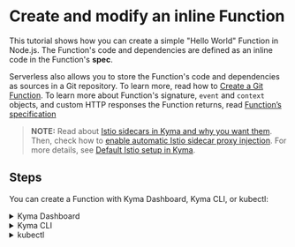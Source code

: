 # Create and modify an inline Function

This tutorial shows how you can create a simple "Hello World" Function in Node.js. The Function's code and dependencies are defined as an inline code in the Function's **spec**.

Serverless also allows you to store the Function's code and dependencies as sources in a Git repository. To learn more, read how to [Create a Git Function](/docs/user/03-11-create-git-function.md).
To learn more about Function's signature, `event` and `context` objects, and custom HTTP responses the Function returns, read [Function’s specification](/docs/user/07-70-function-specification.md)

>**NOTE:** Read about [Istio sidecars in Kyma and why you want them](https://kyma-project.io/docs/kyma/latest/01-overview/service-mesh/smsh-03-istio-sidecars-in-kyma/). Then, check how to [enable automatic Istio sidecar proxy injection](https://kyma-project.io/docs/kyma/latest/04-operation-guides/operations/smsh-01-istio-enable-sidecar-injection/). For more details, see [Default Istio setup in Kyma](https://kyma-project.io/docs/kyma/latest/01-overview/service-mesh/smsh-02-default-istio-setup-in-kyma/).

## Steps

You can create a Function with Kyma Dashboard, Kyma CLI, or kubectl:

<div tabs name="steps" group="create-function">
  <details>
    <summary label="busola-ui">
    Kyma Dashboard
    </summary>

>**NOTE:** Kyma Dashboard uses Busola, which is not installed by default. Follow the [installation instructions](https://github.com/kyma-project/busola#installation).

1.  Create a Namespace or select one from the drop-down list in the top navigation panel.

2.  Go to **Workloads** > **Functions** and select **Create Function**.

3.  In the dialog box, provide the Function's name or click on **Generate**. 
>**NOTE:** The **Node.js Function** preset is selected by default. It means that the selected runtime is `Node.js`, and the **Source** code is autogenerated. You can choose the Python runtime by clicking on the **Choose preset** button.

   ```js
   module.exports = {
     main: async function (event, context) {
       const message =
         `Hello World` +
         ` from the Kyma Function ${context['function-name']}` +
         ` running on ${context.runtime}!`;
       console.log(message);
       return message;
     },
   };
   ```
The dialog box closes. Wait for the **Status** field to change into `RUNNING`, confirming that the Function was created successfully.

1. If you decide to modify it, click **Edit** and confirm changes afterward by selecting the **Update** button. You will see the message at the bottom of the screen confirming the Function was updated.

  </details>
  <details>
  <summary label="cli">
  Kyma CLI
  </summary>

1.  Export these variables:

    ```bash
    export NAME={FUNCTION_NAME}
    export NAMESPACE={FUNCTION_NAMESPACE}
    ```

2.  Create your local development workspace.

    a. Create a new folder to keep the Function's code and configuration in one place:

    ```bash
    mkdir {FOLDER_NAME}
    cd {FOLDER_NAME}
    ```

    b. Create initial scaffolding for the Function:

    ```bash
    kyma init function --name $NAME --namespace $NAMESPACE
    ```

3.  Code and configure.

    Open the workspace in your favorite IDE. If you have Visual Studio Code installed, run the following command from the terminal in your workspace folder:

    ```bash
    code .
    ```

    It's time to inspect the code and the `config.yaml` file. Feel free to adjust the "Hello World" sample code.

4.  Deploy and verify.

    a. Call the `apply` command from the workspace folder. It will build the container and run it on the Kyma runtime pointed by your current KUBECONFIG file:

      ```bash
      kyma apply function
      ```

    b. Check if your Function was created successfully:

      ```bash
      kubectl get functions $NAME -n $NAMESPACE
      ```

    You should get a result similar to this example:

    ```bash
    NAME            CONFIGURED   BUILT     RUNNING   RUNTIME    VERSION   AGE
    test-function   True         True      True      nodejs18   1         96s
    ```

  </details>
  <details>
  <summary label="kubectl">
  kubectl
  </summary>

1.  Export these variables:

    ```bash
    export NAME={FUNCTION_NAME}
    export NAMESPACE={FUNCTION_NAMESPACE}
    ```

2.  Create a Function CR that specifies the Function's logic:

   ```yaml
   cat <<EOF | kubectl apply -f -
   apiVersion: serverless.kyma-project.io/v1alpha2
   kind: Function
   metadata:
     name: $NAME
     namespace: $NAMESPACE
   spec:
     runtime: nodejs18
     source:
       inline:
         source: |
           module.exports = {
             main: function(event, context) {
               return 'Hello World!'
             }
           }
   EOF
   ```

3.  Check if your Function was created successfully and all conditions are set to `True`:

    ```bash
    kubectl get functions $NAME -n $NAMESPACE
    ```

    You should get a result similar to this example:

    ```bash
    NAME            CONFIGURED   BUILT     RUNNING   RUNTIME    VERSION   AGE
    test-function   True         True      True      nodejs18   1         96s
    ```

</details>
</div>